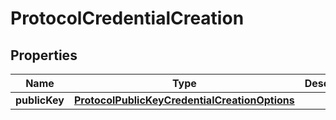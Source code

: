 
# ProtocolCredentialCreation

## Properties
Name | Type | Description | Notes
------------ | ------------- | ------------- | -------------
**publicKey** | [**ProtocolPublicKeyCredentialCreationOptions**](ProtocolPublicKeyCredentialCreationOptions.md) |  |  [optional]




